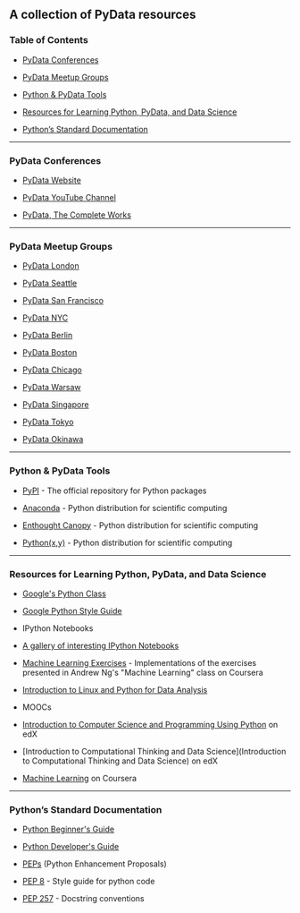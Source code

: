 ## A collection of PyData resources

### Table of Contents

- [PyData Conferences](#conferences)

- [PyData Meetup Groups](#groups)

- [Python & PyData Tools](#tools)

- [Resources for Learning Python, PyData, and Data Science](#resources)

- [Python’s Standard Documentation](#documentation)

---

### <a name="conferences"> PyData Conferences

- [PyData Website](http://pydata.org/)

- [PyData YouTube Channel](https://www.youtube.com/user/PyDataTV)

- [PyData, The Complete Works](https://github.com/DataTau/datascience-anthology-pydata)

---

### <a name="groups"> PyData Meetup Groups

- [PyData London](http://www.meetup.com/PyData-London-Meetup/)

- [PyData Seattle](http://www.meetup.com/PyData-Seattle/)

- [PyData San Francisco](http://www.meetup.com/San-Francisco-PyData/)

- [PyData NYC](http://www.meetup.com/PyDataNYC/)

- [PyData Berlin](http://www.meetup.com/PyData-Berlin/)

- [PyData Boston](http://www.meetup.com/PyData-Boston/)

- [PyData Chicago](http://www.meetup.com/PyData-Chicago/)

- [PyData Warsaw](http://www.meetup.com/PyData-Warsaw/)

- [PyData Singapore](https://www.facebook.com/groups/pydatasg)

- [PyData Tokyo](http://pydatatokyo.connpass.com/)

- [PyData Okinawa](http://pydataokinawa.connpass.com/)

---

### <a name="tools"> Python & PyData Tools

- [PyPI](https://pypi.python.org/pypi) - The official repository for Python packages

- [Anaconda](https://store.continuum.io/cshop/anaconda/) - Python distribution for scientific computing

- [Enthought Canopy](https://www.enthought.com/products/canopy/) - Python distribution for scientific computing

- [Python(x,y)](https://code.google.com/p/pythonxy/) - Python distribution for scientific computing

---

### <a name="resources"> Resources for Learning Python, PyData, and Data Science

- [Google's Python Class](https://developers.google.com/edu/python/)

- [Google Python Style Guide](https://google-styleguide.googlecode.com/svn/trunk/pyguide.html)

- IPython Notebooks

 - [A gallery of interesting IPython Notebooks](https://github.com/ipython/ipython/wiki/A-gallery-of-interesting-IPython-Notebooks)

 - [Machine Learning Exercises](https://github.com/jdwittenauer/ipython-notebooks#machine-learning-exercises) - Implementations of the exercises presented in Andrew Ng's "Machine Learning" class on Coursera

 - [Introduction to Linux and Python for Data Analysis](https://github.com/ResearchComputing/Meetup-Fall-2013)


- MOOCs

 - [Introduction to Computer Science and Programming Using Python](https://www.edx.org/course/introduction-computer-science-mitx-6-00-1x7) on edX

 - [Introduction to Computational Thinking and Data Science](Introduction to Computational Thinking and Data Science) on edX

 - [Machine Learning](https://www.coursera.org/learn/machine-learning) on Coursera

---

### <a name="documentation"> Python’s Standard Documentation

- [Python Beginner's Guide](https://wiki.python.org/moin/BeginnersGuide)

- [Python Developer's Guide](https://docs.python.org/devguide/)

- [PEPs](https://www.python.org/dev/peps/) (Python Enhancement Proposals)
 - [PEP 8](https://www.python.org/dev/peps/pep-0008/) - Style guide for python code

 - [PEP 257](https://www.python.org/dev/peps/pep-0257/) - Docstring conventions
